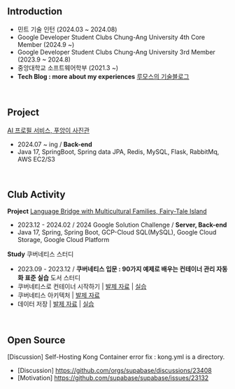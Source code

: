 ## Introduction
   - 민트 기술 인턴 (2024.03 ~ 2024.08)
   - Google Developer Student Clubs Chung-Ang University 4th Core Member (2024.9 ~)
   - Google Developer Student Clubs Chung-Ang University 3rd Member (2023.9 ~ 2024.8)
   - 중앙대학교 소프트웨어학부 (2021.3 ~)
   - **Tech Blog : more about my experiences** [루모스의 기술블로그](https://rumoszin.github.io/) 
<br>

## Project
[AI 프로필 서비스, 푸앙이 사진관](https://github.com/GDSC-CAU/PuangFilm-BE)

- 2024.07 ~ ing / **Back-end**
- Java 17, SpringBoot, Spring data JPA, Redis, MySQL, Flask, RabbitMq, AWS EC2/S3
<br>

## Club Activity

**Project** [Language Bridge with Multicultural Families, Fairy-Tale Island](https://github.com/RumosZin/FTIsland-BE)

- 2023.12 - 2024.02 / 2024 Google Solution Challenge / **Server, Back-end**
- Java 17, Spring, Spring Boot, GCP-Cloud SQL(MySQL), Google Cloud Storage, Google Cloud Platform

**Study** 쿠버네티스 스터디

- 2023.09 - 2023.12 / **쿠버네티스 입문 : 90가지 예제로 배우는 컨테이너 관리 자동화 표준 실습** 도서 스터디
- 쿠버네티스로 컨테이너 시작하기 | [발제 자료](https://puzzle-squirrel-4b4.notion.site/4a9bcf154caa4265b8f34379764a2c88?pvs=4) | [실습](https://github.com/RumosZin/k8s-start-with-container-practice)
- 쿠버네티스 아키텍처 | [발제 자료](https://puzzle-squirrel-4b4.notion.site/f05079b37dd341d485d065ff5d0f2a70?pvs=4)
- 데이터 저장 | [발제 자료](https://puzzle-squirrel-4b4.notion.site/f60d84521733442cb4f34069afdeea8a?pvs=4) | [실습](https://github.com/RumosZin/k8s-save-data)

<br>

## Open Source

[Discussion] Self-Hosting Kong Container error fix : kong.yml is a directory.

- [Discussion] https://github.com/orgs/supabase/discussions/23408
- [Motivation] https://github.com/supabase/supabase/issues/23132

<br>

<!--
**RumosZin/RumosZin** is a ✨ _special_ ✨ repository because its `README.md` (this file) appears on your GitHub profile.

Here are some ideas to get you started:

- 🔭 I’m currently working on ...
- 🌱 I’m currently learning ...
- 👯 I’m looking to collaborate on ...
- 🤔 I’m looking for help with ...
- 💬 Ask me about ...
- 📫 How to reach me: ...
- 😄 Pronouns: ...
- ⚡ Fun fact: ...
-->
